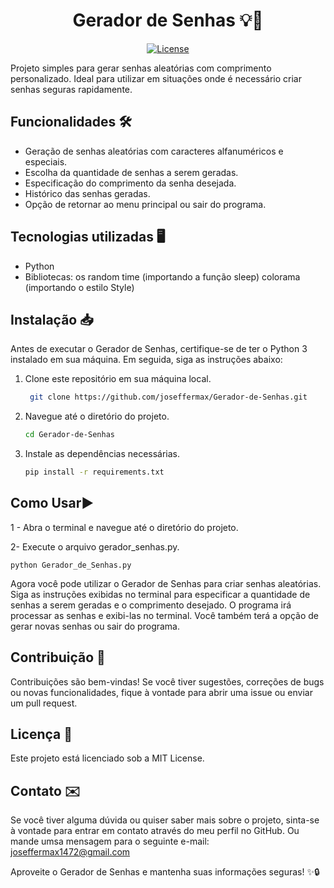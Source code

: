 <h1 align="center">Gerador de Senhas 💡🔐</h1>

<p align="center">
  <a href="https://opensource.org/licenses/MIT">
    <img src="https://img.shields.io/badge/License-MIT-blue.svg" alt="License">
  </a>
</p>

Projeto simples para gerar senhas aleatórias com comprimento personalizado. Ideal para utilizar em situações onde é necessário criar senhas seguras rapidamente.

## Funcionalidades 🛠️

- Geração de senhas aleatórias com caracteres alfanuméricos e especiais.
- Escolha da quantidade de senhas a serem geradas.
- Especificação do comprimento da senha desejada.
- Histórico das senhas geradas.
- Opção de retornar ao menu principal ou sair do programa.

## Tecnologias utilizadas 🖥️

- Python
- Bibliotecas:
    os
    random
    time (importando a função sleep)
    colorama (importando o estilo Style)

## Instalação 📥 

Antes de executar o Gerador de Senhas, certifique-se de ter o Python 3 instalado em sua máquina. Em seguida, siga as instruções abaixo:

1. Clone este repositório em sua máquina local.
   ```bash
    git clone https://github.com/joseffermax/Gerador-de-Senhas.git

2. Navegue até o diretório do projeto.
   ```bash
   cd Gerador-de-Senhas

3. Instale as dependências necessárias.
   ```bash
   pip install -r requirements.txt

## Como Usar▶️

1 - Abra o terminal e navegue até o diretório do projeto.

2- Execute o arquivo gerador_senhas.py.

    python Gerador_de_Senhas.py
   
Agora você pode utilizar o Gerador de Senhas para criar senhas aleatórias. Siga as instruções exibidas no terminal para especificar a quantidade de senhas a serem geradas e o comprimento desejado. O programa irá processar as senhas e exibi-las no terminal. Você também terá a opção de gerar novas senhas ou sair do programa.

## Contribuição 🤝

Contribuições são bem-vindas! Se você tiver sugestões, correções de bugs ou novas funcionalidades, fique à vontade para abrir uma issue ou enviar um pull request.

## Licença 📜
Este projeto está licenciado sob a MIT License.

## Contato ✉️
Se você tiver alguma dúvida ou quiser saber mais sobre o projeto, sinta-se à vontade para entrar em contato através do meu perfil no GitHub. Ou mande umsa mensagem para o seguinte e-mail: joseffermax1472@gmail.com

Aproveite o Gerador de Senhas e mantenha suas informações seguras! ✨🔒
